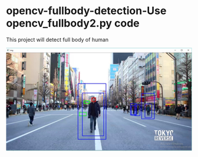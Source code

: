 # opencv-fullbody-detection-Use opencv_fullbody2.py code
This project will detect full body of human

![](output.PNG)
